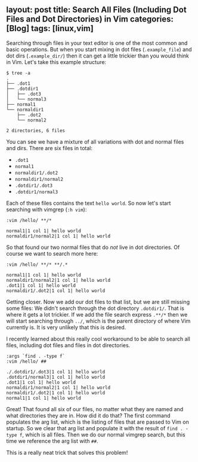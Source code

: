 layout: post
title: Search All Files (Including Dot Files and Dot Directories) in Vim
categories: [Blog]
tags: [linux,vim]
---

Searching through files in your text editor is one of the most common and basic operations. But when you start mixing in dot files (`.example_file`) and dot dirs (`.example_dir/`) then it can get a little trickier than you would think in Vim. Let's take this example structure:

```
$ tree -a
.
├── .dot1
├── .dotdir1
│   ├── .dot3
│   └── normal3
├── normal1
└── normaldir1
    ├── .dot2
    └── normal2

2 directories, 6 files
```

You can see we have a mixture of all variations with dot and normal files and dirs. There are six files in total:

- `.dot1`
- `normal1`
- `normaldir1/.dot2`
- `normaldir1/normal2`
- `.dotdir1/.dot3`
- `.dotdir1/normal3`

Each of these files contains the text `hello world`. So now let's start searching with vimgrep (`:h vim`):

```
:vim /hello/ **/*

normal1|1 col 1| hello world
normaldir1/normal2|1 col 1| hello world
```

So that found our two normal files that do *not* live in dot directories. Of course we want to search more here:

```
:vim /hello/ **/* **/.*

normal1|1 col 1| hello world
normaldir1/normal2|1 col 1| hello world
.dot1|1 col 1| hello world
normaldir1/.dot2|1 col 1| hello world
```

Getting closer. Now we add our dot files to that list, but we are still missing some files: We didn't search through the dot directory `.dotdir1/`. That is where it gets a lot trickier. If we add the file search express `.**/*` then we will start searching through `../`, which is the parent directory of where Vim currently is. It is very unlikely that this is desired.

I recently learned about this really cool workaround to be able to search all files, including dot files and files in dot directories.

```
:args `find . -type f`
:vim /hello/ ##

./.dotdir1/.dot3|1 col 1| hello world
.dotdir1/normal3|1 col 1| hello world
.dot1|1 col 1| hello world
normaldir1/normal2|1 col 1| hello world
normaldir1/.dot2|1 col 1| hello world
normal1|1 col 1| hello world
```

Great! That found all six of our files, no matter what they are named and what directories they are in. How did it do that? The first command populates the arg list, which is the listing of files that are passed to Vim on startup. So we clear that arg list and populate it with the result of `find . -type f`, which is all files. Then we do our normal vimgrep search, but this time we reference the arg list with `##`.

This is a really neat trick that solves this problem!
